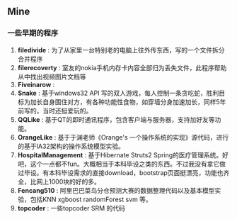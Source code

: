 ## Mine ##
### 一些早期的程序 ###
1. **filedivide** : 为了从家里一台特别老的电脑上往外传东西，写的一个文件拆分合并程序
2. **filerecoverty** : 室友的nokia手机内存卡内容全部归为丢失文件，此程序帮助从中找出视频图片文档等
3. **Fiveinarow** :
4. **Snake** : 基于windows32 API 写的双人游戏，每人控制一条贪吃蛇，胜利目标为加长自身围住对方，有各种功能性食物，如穿墙分身加速加长，同样5年前写的，当时还挺爱玩的。
5. **QQLike** : 基于QT的即时通讯程序，包含客户端与服务器，支持加好友等功能。
6. **OrangeLike** : 基于于渊老师《Orange's 一个操作系统的实现》源代码，进行的基于IA32架构的操作系统模型实验。
7. **HospitalManagement** : 基于Hibernate Struts2 Spring的医疗管理系统。好吧，这个一点都不fun。大概相当于本科毕设之类的东西。不过我没有拿它做过毕设。有本科毕设需求的直接download，bootstrap页面挺漂亮，功能也齐全，比网上1000块的好的多。
8. **Fencang510** : 阿里巴巴菜鸟分仓预测大赛的数据整理代码以及基本模型实验，包括KNN xgboost randomForest svm 等。
9. **topcoder** : 一些topcoder SRM 的代码

